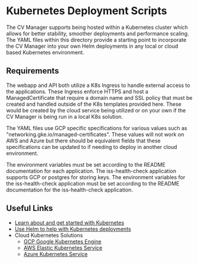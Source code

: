 # Kubernetes Deployment Scripts

The CV Manager supports being hosted within a Kubernetes cluster which allows for better stability, smoother deployments and performance scaling. The YAML files within this directory provide a starting point to incorporate the CV Manager into your own Helm deployments in any local or cloud based Kubernetes environment.

## Requirements

The webapp and API both utilize a K8s Ingress to handle external access to the applications. These Ingress enforce HTTPS and host a ManagedCertificate that require a domain name and SSL policy that must be created and handled outside of the K8s templates provided here. These would be created by the cloud service being utilized or on your own if the CV Manager is being run in a local K8s solution.

The YAML files use GCP specific specifications for various values such as "networking.gke.io/managed-certificates". These values will not work on AWS and Azure but there should be equivalent fields that these specifications can be updated to if needing to deploy in another cloud environment.

The environment variables must be set according to the README documentation for each application. The iss-health-check application supports GCP or postgres for storing keys. The environment variables for the iss-health-check application must be set according to the README documentation for the iss-health-check application.

## Useful Links

- [Learn about and get started with Kubernetes](https://kubernetes.io/docs/tutorials/kubernetes-basics/)
- [Use Helm to help with Kubernetes deployments](https://helm.sh/)
- Cloud Kubernetes Solutions
  - [GCP Google Kubernetes Engine](https://cloud.google.com/kubernetes-engine)
  - [AWS Elastic Kubernetes Service](https://aws.amazon.com/eks/)
  - [Azure Kubernetes Service](https://azure.microsoft.com/en-us/products/kubernetes-service)
